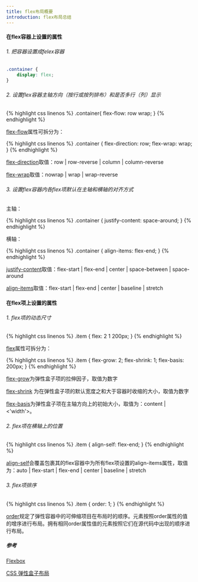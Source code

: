 ```yaml
---
title: flex布局概要
introduction: flex布局总结
---
```


#### 在flex容器上设置的属性

###### 1. 把容器设置成felex容器

```css
.container {
    display: flex;
}
```

###### 2. 设置flex容器主轴方向（按行或按列排布）和是否多行（列）显示

{% highlight css linenos %}
.container{
    flex-flow: row wrap;
}
{% endhighlight %}

[flex-flow](https://developer.mozilla.org/zh-CN/docs/Web/CSS/flex-flow)属性可拆分为：

{% highlight css linenos %}
.container {
    flex-direction: row;
    flex-wrap: wrap;
}
{% endhighlight %}

[flex-direction](https://developer.mozilla.org/zh-CN/docs/Web/CSS/flex-direction)取值：row | row-reverse | column | column-reverse

[flex-wrap](https://developer.mozilla.org/zh-CN/docs/Web/CSS/flex-wrap)取值：nowrap | wrap | wrap-reverse

###### 3. 设置flex容器内各flex项默认在主轴和横轴的对齐方式

主轴：

{% highlight css linenos %}
.container {
    justify-content: space-around;
}
{% endhighlight %}

横轴：

{% highlight css linenos %}
.container {
    align-items: flex-end;
}
{% endhighlight %}

[justify-content](https://developer.mozilla.org/zh-CN/docs/Web/CSS/justify-content)取值：flex-start | flex-end | center | space-between | space-around

[align-items](https://developer.mozilla.org/zh-CN/docs/Web/CSS/align-items)取值：flex-start | flex-end | center | baseline | stretch

#### 在flex项上设置的属性

###### 1. flex项的动态尺寸

{% highlight css linenos %}
.item {
    flex: 2 1 200px;
}
{% endhighlight %}

[flex](https://developer.mozilla.org/zh-CN/docs/Web/CSS/flex)属性可拆分为：

{% highlight css linenos %}
.item {
    flex-grow: 2;
    flex-shrink: 1;
    flex-basis: 200px;
}
{% endhighlight %}

[flex-grow](https://developer.mozilla.org/zh-CN/docs/Web/CSS/flex-grow)为弹性盒子项的拉伸因子，取值为数字

[flex-shrink](https://developer.mozilla.org/zh-CN/docs/Web/CSS/flex-shrink) 为在弹性盒子项的默认宽度之和大于容器时收缩的大小，取值为数字

[flex-basis](https://developer.mozilla.org/zh-CN/docs/Web/CSS/flex-basis)为弹性盒子项在主轴方向上的初始大小，取值为：content | <'width'>。


###### 2. flex项在横轴上的位置

{% highlight css linenos %}
.item {
    align-self: flex-end;
}
{% endhighlight %}

[align-self](https://developer.mozilla.org/zh-CN/docs/Web/CSS/align-self)会覆盖包裹其的flex容器中为所有flex项设置的align-items属性，取值为：auto | flex-start | flex-end | center | baseline | stretch

###### 3. flex项排序

{% highlight css linenos %}
.item {
    order: 1;
}
{% endhighlight %}

[order](https://developer.mozilla.org/zh-CN/docs/Web/CSS/order)规定了弹性容器中的可伸缩项目在布局时的顺序。元素按照order属性的值的增序进行布局。拥有相同order属性值的元素按照它们在源代码中出现的顺序进行布局。


##### 参考

[Flexbox](https://developer.mozilla.org/zh-CN/docs/Learn/CSS/CSS_layout/Flexbox)

[CSS 弹性盒子布局](https://developer.mozilla.org/zh-CN/docs/Web/CSS/CSS_Flexible_Box_Layout)

